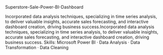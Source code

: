 Superstore-Sale-Power-BI-Dashboard


Incorporated data analysis techniques, specializing in time series analysis, to deliver valuable insights, accurate sales forecasting, and interactive dashboard creation, driving business success.Incorporated data analysis techniques, specializing in time series analysis, to deliver valuable insights, accurate sales forecasting, and interactive dashboard creation, driving business success. Skills: Microsoft Power BI · Data Analysis · Data Transformation · Data Cleaning
